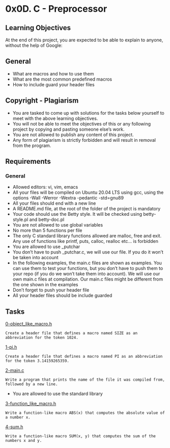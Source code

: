 # 0x0D. C - Preprocessor

## Learning Objectives

At the end of this project, you are expected to be able to explain to anyone, without the help of Google:

## General

- What are macros and how to use them
- What are the most common predefined macros
- How to include guard your header files

## Copyright - Plagiarism

- You are tasked to come up with solutions for the tasks below yourself to meet with the above learning objectives.
- You will not be able to meet the objectives of this or any following project by copying and pasting someone else’s work.
- You are not allowed to publish any content of this project.
- Any form of plagiarism is strictly forbidden and will result in removal from the program.

## Requirements

### General

- Allowed editors: vi, vim, emacs
- All your files will be compiled on Ubuntu 20.04 LTS using gcc, using the options -Wall -Werror -Wextra -pedantic -std=gnu89
- All your files should end with a new line
- A README.md file, at the root of the folder of the project is mandatory
- Your code should use the Betty style. It will be checked using betty-style.pl and betty-doc.pl
- You are not allowed to use global variables
- No more than 5 functions per file
- The only C standard library functions allowed are malloc, free and exit. Any use of functions like printf, puts, calloc, realloc etc… is forbidden
- You are allowed to use \_putchar
- You don’t have to push \_putchar.c, we will use our file. If you do it won’t be taken into account
- In the following examples, the main.c files are shown as examples. You can use them to test your functions, but you don’t have to push them to your repo (if you do we won’t take them into account). We will use our own main.c files at compilation. Our main.c files might be different from the one shown in the examples
- Don’t forget to push your header file
- All your header files should be include guarded

## Tasks

[0-object_like_macro.h](./0-object_like_macro.h)

```
Create a header file that defines a macro named SIZE as an abbreviation for the token 1024.
```

[1-pi.h](./1-pi.h)

```
Create a header file that defines a macro named PI as an abbreviation for the token 3.14159265359.
```

[2-main.c](./2-main.c)

```
Write a program that prints the name of the file it was compiled from, followed by a new line.
```

- You are allowed to use the standard library

[3-function_like_macro.h](./3-function_like_macro.h)

```
Write a function-like macro ABS(x) that computes the absolute value of a number x.
```

[4-sum.h](./4-sum.h)

```
Write a function-like macro SUM(x, y) that computes the sum of the numbers x and y.
```
